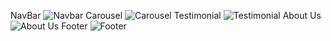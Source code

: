 NavBar
![Navbar](https://user-images.githubusercontent.com/78636179/154333437-7dfc5483-e473-4652-989c-35690eda86af.JPG)
Carousel
![Carousel](https://user-images.githubusercontent.com/78636179/154333767-a86d3f21-2b2b-4c56-be1a-2b9a7879fe7d.JPG)
Testimonial
![Testimonial](https://user-images.githubusercontent.com/78636179/154333831-660fb9ba-a7c8-4b20-a36e-cfae0bdc5d5b.JPG)
About Us
![About Us](https://user-images.githubusercontent.com/78636179/154333882-c5f41c92-d700-4129-ba2e-13176409bb4e.JPG)
Footer
![Footer](https://user-images.githubusercontent.com/78636179/154333928-0a6b65c5-e94e-408f-98e9-65f1e6a74f36.JPG)
